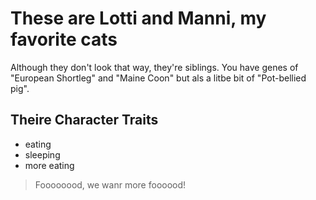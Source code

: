 # These are Lotti and Manni, my favorite cats

Although they don't look that way, they're siblings. You have genes of "European Shortleg" and "Maine Coon" but als a litbe bit of "Pot-bellied pig".

## Theire Character Traits
* eating
* sleeping
* more eating

> Foooooood, we wanr more foooood!

